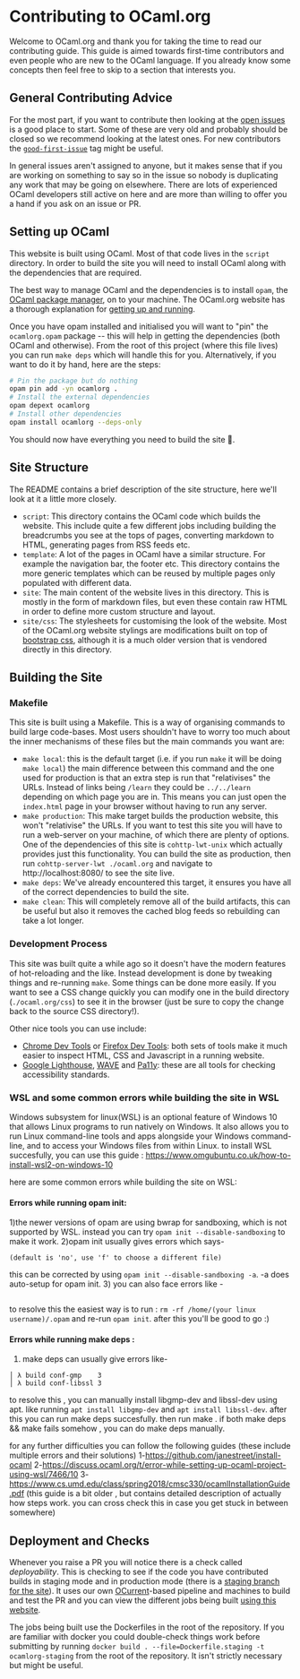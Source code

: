 Contributing to OCaml.org
=========================

Welcome to OCaml.org and thank you for taking the time to read our contributing guide. This guide is aimed towards first-time contributors and even people who are new to the OCaml language. If you already know some concepts then feel free to skip to a section that interests you. 

## General Contributing Advice

For the most part, if you want to contribute then looking at the [open issues](https://github.com/ocaml/ocaml.org/issues) is a good place to start. Some of these are very old and probably should be closed so we recommend looking at the latest ones. For new contributors the [`good-first-issue`](https://github.com/ocaml/ocaml.org/issues?q=is%3Aissue+is%3Aopen+label%3Agood-first-issue) tag might be useful.

In general issues aren't assigned to anyone, but it makes sense that if you are working on something to say so in the issue so nobody is duplicating any work that may be going on elsewhere. There are lots of experienced OCaml developers still active on here and are more than willing to offer you a hand if you ask on an issue or PR. 

## Setting up OCaml

This website is built using OCaml. Most of that code lives in the `script` directory. In order to build the site you will need to install OCaml along with the dependencies that are required. 

The best way to manage OCaml and the dependencies is to install `opam`, the [OCaml package manager](https://opam.ocaml.org/), on to your machine. The OCaml.org website has a thorough explanation for [getting up and running](https://ocaml.org/learn/tutorials/up_and_running.html). 

Once you have opam installed and initialised you will want to "pin" the `ocamlorg.opam` package -- this will help in getting the dependencies (both OCaml and otherwise). From the root of this project (where this file lives) you can run `make deps` which will handle this for you. Alternatively, if you want to do it by hand, here are the steps: 

```sh
# Pin the package but do nothing
opam pin add -yn ocamlorg .
# Install the external dependencies
opam depext ocamlorg
# Install other dependencies 
opam install ocamlorg --deps-only
```

You should now have everything you need to build the site :tada:. 


## Site Structure

The README contains a brief description of the site structure, here we'll look at it a little more closely. 

 - `script`: This directory contains the OCaml code which builds the website. This include quite a few different jobs including building the breadcrumbs you see at the tops of pages, converting markdown to HTML, generating pages from RSS feeds etc. 
 - `template`: A lot of the pages in OCaml have a similar structure. For example the navigation bar, the footer etc. This directory contains the more generic templates which can be reused by multiple pages only populated with different data.
 - `site`: The main content of the website lives in this directory. This is mostly in the form of markdown files, but even these contain raw HTML in order to define more custom structure and layout. 
 - `site/css`: The stylesheets for customising the look of the website. Most of the OCaml.org website stylings are modifications built on top of [bootstrap css](https://getbootstrap.com/), although it is a much older version that is vendored directly in this directory.

## Building the Site

### Makefile

This site is built using a Makefile. This is a way of organising commands to build large code-bases. Most users shouldn't have to worry too much about the inner mechanisms of these files but the main commands you want are: 

 - `make local`: this is the default target (i.e. if you run `make` it will be doing `make local`) the main difference between this command and the one used for production is that an extra step is run that "relativises" the URLs. Instead of links being `/learn` they could be `../../learn` depending on which page you are in. This means you can just open the `index.html` page in your browser without having to run any server. 
 - `make production`: This make target builds the production website, this won't "relativise" the URLs. If you want to test this site you will have to run a web-server on your machine, of which there are plenty of options. One of the dependencies of this site is `cohttp-lwt-unix` which actually provides just this functionality. You can build the site as production, then run `cohttp-server-lwt ./ocaml.org` and navigate to http://localhost:8080/ to see the site live.
 - `make deps`: We've already encountered this target, it ensures you have all of the correct dependencies to build the site.
 - `make clean`: This will completely remove all of the build artifacts, this can be useful but also it removes the cached blog feeds so rebuilding can take a lot longer. 

### Development Process

This site was built quite a while ago so it doesn't have the modern features of hot-reloading and the like. Instead development is done by tweaking things and re-running `make`. Some things can be done more easily. If you want to see a CSS change quickly you can modify one in the build directory (`./ocaml.org/css`) to see it in the browser (just be sure to copy the change back to the source CSS directory!). 

Other nice tools you can use include: 

 - [Chrome Dev Tools](https://developers.google.com/web/tools/chrome-devtools) or [Firefox Dev Tools](https://developer.mozilla.org/en-US/docs/Tools): both sets of tools make it much easier to inspect HTML, CSS and Javascript in a running website. 
 - [Google Lighthouse](https://developers.google.com/web/tools/lighthouse/), [WAVE](https://wave.webaim.org/) and [Pa11y](https://github.com/pa11y/pa11y): these are all tools for checking accessibility standards.
 
 ### WSL and some common errors while building the site in WSL
   Windows subsystem for linux(WSL) is an optional feature of Windows 10 that allows Linux programs to run natively on Windows. It also allows you to run Linux command-line tools and apps alongside your Windows command-line, and to access your Windows files from within Linux.
   to install WSL succesfully, you can use this guide : https://www.omgubuntu.co.uk/how-to-install-wsl2-on-windows-10 
   
   here are some common errors while building the site on WSL:
 #### Errors while running opam init:
1)the newer versions of opam are using bwrap for sandboxing, which is not supported by WSL. instead you can try `opam init --disable-sandboxing` to make it work.
2)opam init usually gives errors which says-
```Do you want opam to modify ~/.profile? [N/y/f]
(default is 'no', use 'f' to choose a different file)
```
this can be corrected by using `opam init --disable-sandboxing -a`. -a does auto-setup for opam init.
3) you can also face errors like -
```make sure that ~/. profile is well sourced with in your ~/. bashrc.
```
to resolve this the easiest way is to run : `rm -rf /home/(your linux username)/.opam` and re-run `opam init`. after this you'll be good to go :)

 #### Errors while running make deps :
1) make deps can usually give errors like-
```The following actions failed
│ λ build conf-gmp    3
│ λ build conf-libssl 3
```
to resolve this , you can manually install libgmp-dev and libssl-dev using apt. like running `apt install libgmp-dev` and `apt install libssl-dev`. after this you can run make deps succesfully. then run make .
if both make deps && make fails somehow , you can do make deps manually.

for any further difficulties you can follow the following guides (these include multiple errors and their solutions)
     1-https://github.com/janestreet/install-ocaml
     2-https://discuss.ocaml.org/t/error-while-setting-up-ocaml-project-using-wsl/7466/10
     3-https://www.cs.umd.edu/class/spring2018/cmsc330/ocamlInstallationGuide.pdf (this guide is a bit older , but contains detailed description of actually how steps work. you can cross check this in case you get stuck in between somewhere)

## Deployment and Checks

Whenever you raise a PR you will notice there is a check called *deployability*. This is checking to see if the code you have contributed builds in staging mode and in production mode (there is a [staging branch for the site](https://staging.ocaml.org/)). It uses our own [OCurrent](https://github.com/ocurrent/ocurrent)-based pipeline and machines to build and test the PR and you can view the different jobs being built [using this website](https://deploy.ocamllabs.io/?repo=ocaml/ocaml.org-builds).

The jobs being built use the Dockerfiles in the root of the repository. If you are familiar with docker you could double-check things work before submitting by running `docker build . --file=Dockerfile.staging -t ocamlorg-staging` from the root of the repository. It isn't strictly necessary but might be useful.
